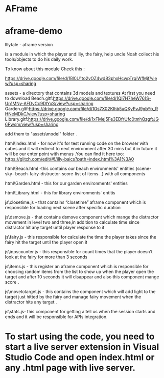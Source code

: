 
# AFrame


# aframe-demo
 Illytale  - aframe version
 
is a module in which the player and Illy, the fairy, help uncle Noah collect his tools/objects to do his daily work.

To know about this module Check this :

https://drive.google.com/file/d/1Bl0U1to2vOZ4wd83phxHcwpTrgiWfMjf/view?usp=sharing
 
assets -  a directory that contains 3d models and textures
 At first you need to download
 Beach.gltf:https://drive.google.com/file/d/1QI7H7heW761S-Un1MNy-AFDvCc9DlYxS/view?usp=sharing
Garden.gltf:https://drive.google.com/file/d/1Os7X02KIhb5uQKyPvJ9pbYp_RHNeMDkC/view?usp=sharing
Library.gltf:https://drive.google.com/file/d/1xFMej5Fe3EDfrUfc0tmhQzgftJG6Pwsm/view?usp=sharing
 
add them to "assets\model" folder  .
 
html\index.html - for now it's for test running code on the browser  with cubes and it will redirect to next environment after 30 mins but it in future it will be our enter point with menus .You can find it here too:
 https://glitch.com/edit/#!/illy-baics?path=index.html%3A1%3A0
 
 html\Beach.html -this contains  our beach environments' entities (scene-sky- beach-fairy-distructor-score-list of items ..) with all components
 
 html\Garden.html - this for our garden environments' entities
 
 html\Library.html - this for library environments' entitis
 
 js\closetime.js - that contains “closetime” aframe component which is responsible for loading next scene after specific duration
 
 js\dsmove.js - that contains dsmove component which mange the distractor movement in level two and three,in addition to calculate time since distractor hit any target until player response to it
 
 js\fairy.js - this responsible for calculate the time the player takes since the fairy hit the target until the player open it 
 
 js\inpscounter.js - this responsible for count times that the player doesn’t look at the fairy for more than 3 seconds
 
 js\items.js - this register an aframe component which is responsible for choosing random items from the list to show up when the player open the target and after 10 seconds it will disappear and also this component mange score .
 
 js\movetotarget.js - this contains the component which will add light to the target just hitted by the fairy and manage fairy movement when the distractor hits any target .
 
 js\stats.js- this component for getting a tell us when the session starts and ends and it will be responsible for APIs integration.
 
 
 
To start using the code, you need to start a live server extension in Visual Studio Code and open index.html or any .html page with live server.
=======

